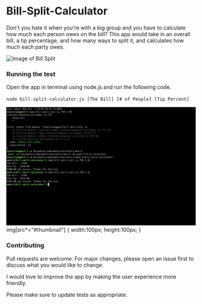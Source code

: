 # Bill-Split-Calculator
Don't you hate it when you're with a big group and you have to calculate how much each person owes on the bill? This app would take in an overall bill, a tip percentage, and how many ways to split it, and calculates how much each party owes.

![Image of Bill Split](https://encrypted-tbn0.gstatic.com/images?q=tbn:ANd9GcQ7E_63oxYLuGHw-_9O4lrtyPk6_kOGOIZbDWx7ESlEjKSNmdlL)

### Running the test
Open the app in terminal using node.js and run the following code.

`node bill-split-calculator.js [The Bill] [# of People] [Tip Percent]`

![Image of Test](img-folder/Screen&#32;Shot&#32;2019-10-08&#32;at&#32;11.40.47&#32;AM.png)
img[src*="#thumbnail"] {
   width:100px;
   height:100px;
}


### Contributing
Pull requests are welcome. For major changes, please open an issue first to discuss what you would like to change.

I would love to improve the app by making the user experience more friendly.

Please make sure to update tests as appropriate.
